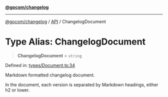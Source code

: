 [**@gocom/changelog**](../README.md)

***

[@gocom/changelog](../README.md) / [API](../Public/API.md) / ChangelogDocument

# Type Alias: ChangelogDocument

> **ChangelogDocument** = `string`

Defined in: [types/Document.ts:34](https://github.com/gocom/changelog/blob/d833f9f4723e9cd72f6aee7d9bd8b3ae0eed8089/src/types/Document.ts#L34)

Markdown formatted changelog document.

In the document, each version is separated by Markdown headings, either h2 or lower.
